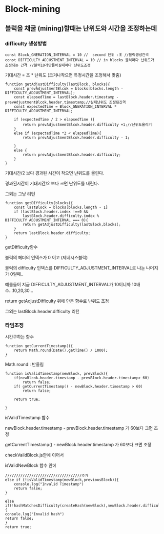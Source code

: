 # Block-mining
## 블럭을 채굴 (mining)할때는 난위도와 시간을 조정하는데
### difficulty 생성방법

```
const Block_GNERATION_INTERVAL = 10 //	second 단위 :초 //블럭생성간격
const DIFFICULTY_ADJUSTMENT_INTERVAL = 10 // in blocks 블럭마다 난위도가 조정되는 간격 //블럭10개만들어질때마다 난위도조정
```
기대시간 = 초 * 난위도 (크거나작으면 특정시간을 조정해서 맞춤)

```
function getAdjustDifficulty(lastBlock, blocks){
	const prevAdjustmentBlcok = blocks[blocks.length - DIFFICULTY_ADJUSTMENT_INTERVAL];
	const elapsedTime = lastBlock.header.timestamp - prevAdjustmentBlcok.header.timestamp;//실제난위도 조정된간격
	const expectedTime = Block_GNERATION_INTERVAL * DIFFICULTY_ADJUSTMENT_INTERVAL;

	if (expectedTime / 2 > elapsedTime ){
		return prevAdjustmentBlcok.header.difficulty +1;//난위도올리기
	}
	else if (expectedTime *2 < elapsedTime){
		return prevAdjustmentBlcok.header.difficulty - 1;

	}
	else {
		return prevAdjustmentBlcok.header.difficulty;
	}
}
```
기대시간/2 보다 경과된 시간이 작으면 난위도를 올린다.

경과된시간이 기대시간/2 보다 크면 난위도를 내린다.

그외는 그냥 리턴

```
function getDIfficulty(blocks){
	const lastBlock = blocks[blocks.length - 1]
	if (lastBlock.header.index !==0 && 
		lastBlock.header.difficulty.index % DIFFICULTY_ADJUSTMENT_INTERVAL === 0){
		return getAdjustDifficulty(lastBlock,blocks);
	}
	return lastBlock.header.difficulty;
}
```
getDIfficulty함수

블럭의 헤더의 인덱스가 0 이고 (제네시스블럭)

블럭의 difficulty 인덱스를 DIFFICULTY_ADJUSTMENT_INTERVAL로 나눈 나머지가 0일때..

예를들어 지금 DIFFICULTY_ADJUSTMENT_INTERVAL가 10이니까 10배수...10,20,30...

return getAdjustDifficulty 위에 만든 함수로 난위도 조정

그외는 lastBlock.header.difficulty 리턴


### 타임조정

시간구하는 함수

```
function getCurrentTimestamp(){
	return Math.round(Date().getTime() / 1000);
}
```
Math.round : 반올림

```
function isValidTimestamp(newBlock, prevBlock){
	if(newBlcok.header.timestamp - prevBlock.header.timestamp> 60)
		return false;
	if( getCurrentTimestamp() - newBlock.header.timestamp > 60)
		return false;

	return true;

}
```
isValidTimestamp 함수

newBlock.header.timestamp - prevBlock.header.timestamp 가 60보다 크면 조정

getCurrentTimestamp() - newBlock.header.timestamp 가 60보다 크면 조정

checkVaildBlock.js안에 이어서

isValidNewBlock 함수 안에

	///////////////////////////////////추가
	else if (!isValidTimestamp(newBlock,previousBlock)){
		console.log("Invalid Timestamp")
		return false;
	}

	else if(!hashMatchesDifficulty(createHash(newBlock),newBlock.header.difficulty)){
	console.log("Invalid hash")
	return false;
	}
	return true;
